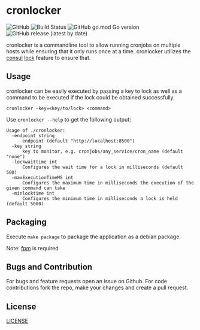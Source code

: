 # cronlocker

![GitHub](https://img.shields.io/github/license/viafintech/cronlocker) ![Build Status](https://github.com/viafintech/cronlocker/actions/workflows/test.yml/badge.svg)  ![GitHub go.mod Go version](https://img.shields.io/github/go-mod/go-version/viafintech/cronlocker/master) ![GitHub release (latest by date)](https://img.shields.io/github/v/release/viafintech/cronlocker)

cronlocker is a commandline tool to allow running cronjobs on multiple hosts while ensuring that it only runs once at a time.
cronlocker utilizes the [consul](https://www.consul.io/) [lock](https://www.consul.io/docs/commands/lock.html) feature to ensure that.

## Usage

cronlocker can be easily executed by passing a key to lock as well as a command to be executed if the lock could be obtained successfully.

```
cronlocker -key=<key/to/lock> <command>
```

Use `cronlocker --help` to get the following output:

```
Usage of ./cronlocker:
  -endpoint string
      endpoint (default "http://localhost:8500")
  -key string
      key to monitor, e.g. cronjobs/any_service/cron_name (default "none")
  -lockwaittime int
      Configures the wait time for a lock in milliseconds (default 500)
  -maxExecutionTimeMS int
      Configures the maximum time in milliseconds the execution of the given command can take
  -minlocktime int
      Configures the minimum time in milliseconds a lock is held (default 5000)
```

## Packaging

Execute `make package` to package the application as a debian package.

Note: [fpm](https://github.com/jordansissel/fpm) is required

## Bugs and Contribution

For bugs and feature requests open an issue on Github. For code contributions fork the repo, make your changes and create a pull request.

## License

[LICENSE](LICENSE)
